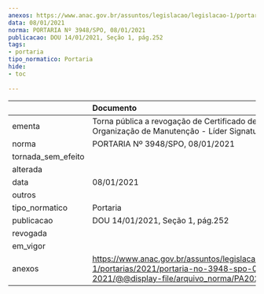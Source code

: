 ```yaml
---
anexos: https://www.anac.gov.br/assuntos/legislacao/legislacao-1/portarias/2021/portaria-no-3948-spo-08-01-2021/@@display-file/arquivo_norma/PA2021-3948.pdf
data: 08/01/2021
norma: PORTARIA Nº 3948/SPO, 08/01/2021
publicacao: DOU 14/01/2021, Seção 1, pág.252
tags:
- portaria
tipo_normatico: Portaria
hide: 
- toc 
 
---
```


|                    | Documento                                                                                                                                            |
|:-------------------|:-----------------------------------------------------------------------------------------------------------------------------------------------------|
| ementa             | Torna pública a revogação de Certificado de Organização de Manutenção - Líder Signature S/A.                                                         |
| norma              | PORTARIA Nº 3948/SPO, 08/01/2021                                                                                                                     |
| tornada_sem_efeito |                                                                                                                                                      |
| alterada           |                                                                                                                                                      |
| data               | 08/01/2021                                                                                                                                           |
| outros             |                                                                                                                                                      |
| tipo_normatico     | Portaria                                                                                                                                             |
| publicacao         | DOU 14/01/2021, Seção 1, pág.252                                                                                                                     |
| revogada           |                                                                                                                                                      |
| em_vigor           |                                                                                                                                                      |
| anexos             | https://www.anac.gov.br/assuntos/legislacao/legislacao-1/portarias/2021/portaria-no-3948-spo-08-01-2021/@@display-file/arquivo_norma/PA2021-3948.pdf |